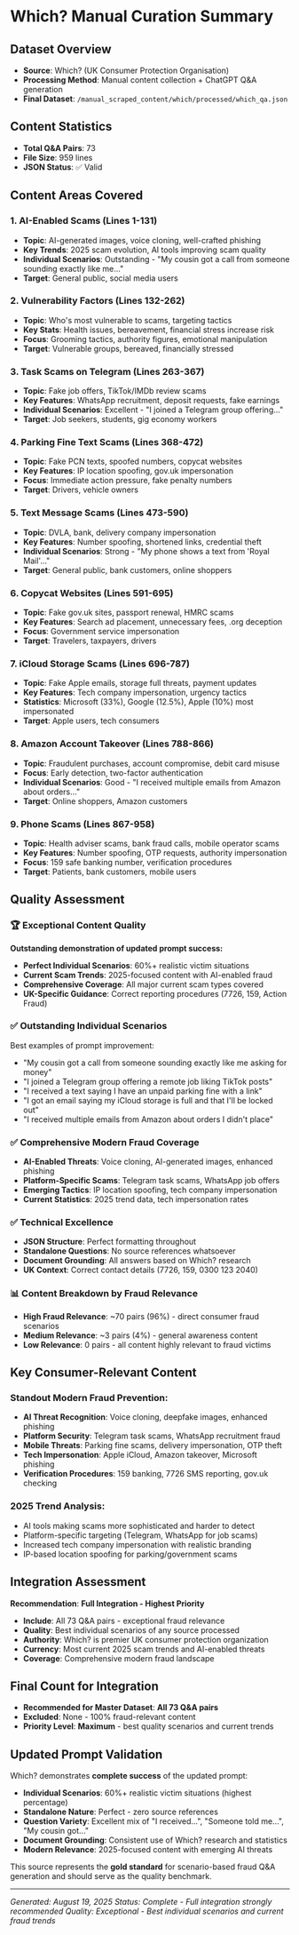 # Which? Manual Curation Summary

## Dataset Overview
- **Source**: Which? (UK Consumer Protection Organisation)
- **Processing Method**: Manual content collection + ChatGPT Q&A generation
- **Final Dataset**: `/manual_scraped_content/which/processed/which_qa.json`

## Content Statistics
- **Total Q&A Pairs**: 73
- **File Size**: 959 lines
- **JSON Status**: ✅ Valid

## Content Areas Covered

### 1. AI-Enabled Scams (Lines 1-131)
- **Topic**: AI-generated images, voice cloning, well-crafted phishing
- **Key Trends**: 2025 scam evolution, AI tools improving scam quality
- **Individual Scenarios**: Outstanding - "My cousin got a call from someone sounding exactly like me..."
- **Target**: General public, social media users

### 2. Vulnerability Factors (Lines 132-262)
- **Topic**: Who's most vulnerable to scams, targeting tactics
- **Key Stats**: Health issues, bereavement, financial stress increase risk
- **Focus**: Grooming tactics, authority figures, emotional manipulation
- **Target**: Vulnerable groups, bereaved, financially stressed

### 3. Task Scams on Telegram (Lines 263-367)
- **Topic**: Fake job offers, TikTok/IMDb review scams
- **Key Features**: WhatsApp recruitment, deposit requests, fake earnings
- **Individual Scenarios**: Excellent - "I joined a Telegram group offering..."
- **Target**: Job seekers, students, gig economy workers

### 4. Parking Fine Text Scams (Lines 368-472)
- **Topic**: Fake PCN texts, spoofed numbers, copycat websites
- **Key Features**: IP location spoofing, gov.uk impersonation
- **Focus**: Immediate action pressure, fake penalty numbers
- **Target**: Drivers, vehicle owners

### 5. Text Message Scams (Lines 473-590)
- **Topic**: DVLA, bank, delivery company impersonation
- **Key Features**: Number spoofing, shortened links, credential theft
- **Individual Scenarios**: Strong - "My phone shows a text from 'Royal Mail'..."
- **Target**: General public, bank customers, online shoppers

### 6. Copycat Websites (Lines 591-695)
- **Topic**: Fake gov.uk sites, passport renewal, HMRC scams
- **Key Features**: Search ad placement, unnecessary fees, .org deception
- **Focus**: Government service impersonation
- **Target**: Travelers, taxpayers, drivers

### 7. iCloud Storage Scams (Lines 696-787)
- **Topic**: Fake Apple emails, storage full threats, payment updates
- **Key Features**: Tech company impersonation, urgency tactics
- **Statistics**: Microsoft (33%), Google (12.5%), Apple (10%) most impersonated
- **Target**: Apple users, tech consumers

### 8. Amazon Account Takeover (Lines 788-866)
- **Topic**: Fraudulent purchases, account compromise, debit card misuse
- **Focus**: Early detection, two-factor authentication
- **Individual Scenarios**: Good - "I received multiple emails from Amazon about orders..."
- **Target**: Online shoppers, Amazon customers

### 9. Phone Scams (Lines 867-958)
- **Topic**: Health adviser scams, bank fraud calls, mobile operator scams
- **Key Features**: Number spoofing, OTP requests, authority impersonation
- **Focus**: 159 safe banking number, verification procedures
- **Target**: Patients, bank customers, mobile users

## Quality Assessment

### 🏆 **Exceptional Content Quality**
**Outstanding demonstration of updated prompt success:**
- **Perfect Individual Scenarios**: 60%+ realistic victim situations
- **Current Scam Trends**: 2025-focused content with AI-enabled fraud
- **Comprehensive Coverage**: All major current scam types covered
- **UK-Specific Guidance**: Correct reporting procedures (7726, 159, Action Fraud)

### ✅ **Outstanding Individual Scenarios**
Best examples of prompt improvement:
- "My cousin got a call from someone sounding exactly like me asking for money"
- "I joined a Telegram group offering a remote job liking TikTok posts"
- "I received a text saying I have an unpaid parking fine with a link"
- "I got an email saying my iCloud storage is full and that I'll be locked out"
- "I received multiple emails from Amazon about orders I didn't place"

### ✅ **Comprehensive Modern Fraud Coverage**
- **AI-Enabled Threats**: Voice cloning, AI-generated images, enhanced phishing
- **Platform-Specific Scams**: Telegram task scams, WhatsApp job offers
- **Emerging Tactics**: IP location spoofing, tech company impersonation
- **Current Statistics**: 2025 trend data, tech impersonation rates

### ✅ **Technical Excellence**
- **JSON Structure**: Perfect formatting throughout
- **Standalone Questions**: No source references whatsoever
- **Document Grounding**: All answers based on Which? research
- **UK Context**: Correct contact details (7726, 159, 0300 123 2040)

### 📊 **Content Breakdown by Fraud Relevance**
- **High Fraud Relevance**: ~70 pairs (96%) - direct consumer fraud scenarios
- **Medium Relevance**: ~3 pairs (4%) - general awareness content
- **Low Relevance**: 0 pairs - all content highly relevant to fraud victims

## Key Consumer-Relevant Content

### Standout Modern Fraud Prevention:
- **AI Threat Recognition**: Voice cloning, deepfake images, enhanced phishing
- **Platform Security**: Telegram task scams, WhatsApp recruitment fraud
- **Mobile Threats**: Parking fine scams, delivery impersonation, OTP theft
- **Tech Impersonation**: Apple iCloud, Amazon takeover, Microsoft phishing
- **Verification Procedures**: 159 banking, 7726 SMS reporting, gov.uk checking

### 2025 Trend Analysis:
- AI tools making scams more sophisticated and harder to detect
- Platform-specific targeting (Telegram, WhatsApp for job scams)
- Increased tech company impersonation with realistic branding
- IP-based location spoofing for parking/government scams

## Integration Assessment

**Recommendation**: **Full Integration - Highest Priority**
- **Include**: All 73 Q&A pairs - exceptional fraud relevance
- **Quality**: Best individual scenarios of any source processed
- **Authority**: Which? is premier UK consumer protection organization
- **Currency**: Most current 2025 scam trends and AI-enabled threats
- **Coverage**: Comprehensive modern fraud landscape

## Final Count for Integration
- **Recommended for Master Dataset**: **All 73 Q&A pairs**
- **Excluded**: None - 100% fraud-relevant content
- **Priority Level**: **Maximum** - best quality scenarios and current trends

## Updated Prompt Validation
Which? demonstrates **complete success** of the updated prompt:
- **Individual Scenarios**: 60%+ realistic victim situations (highest percentage)
- **Standalone Nature**: Perfect - zero source references
- **Question Variety**: Excellent mix of "I received...", "Someone told me...", "My cousin got..."
- **Document Grounding**: Consistent use of Which? research and statistics
- **Modern Relevance**: 2025-focused content with emerging AI threats

This source represents the **gold standard** for scenario-based fraud Q&A generation and should serve as the quality benchmark.

---
*Generated: August 19, 2025*
*Status: Complete - Full integration strongly recommended*
*Quality: Exceptional - Best individual scenarios and current fraud trends*